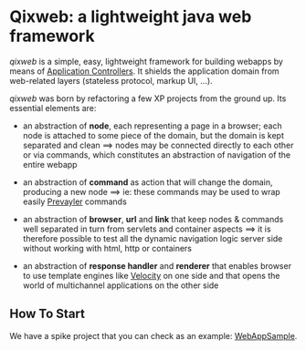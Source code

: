 Qixweb: a lightweight java web framework
======

*qixweb* is a simple, easy, lightweight framework for building webapps by means of [Application Controllers](http://www.martinfowler.com/eaaCatalog/applicationController.html). It shields the application domain from web-related layers (stateless protocol, markup UI, ...).


*qixweb* was born by refactoring a few XP projects from the ground up. 
Its essential elements are:

* an abstraction of __node__, each representing a page in a browser; each node is attached to some piece of the domain, but the domain is kept separated and clean ==> nodes may be connected directly to each other or via commands, which constitutes an abstraction of navigation of the entire webapp

* an abstraction of __command__ as action that will change the domain, producing a new node ==> ie: these commands may be used to wrap easily [Prevayler](http://prevayler.org/) commands

* an abstraction of __browser__, __url__ and __link__ that keep nodes & commands well separated in turn from servlets and container aspects ==> it is therefore possible to test all the dynamic navigation logic server side without working with html, http or containers

* an abstraction of __response handler__ and __renderer__ that enables browser to use template engines like [Velocity](http://velocity.apache.org/) on one side and that opens the world of multichannel applications on the other side

## How To Start
We have a spike project that you can check as an example: [WebAppSample](http://docs.codehaus.org/display/QIX/WebAppSample).

